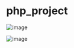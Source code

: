 # php_project

![image](https://github.com/user-attachments/assets/bfe4d158-efe2-4e09-befd-07b985cce883)

![image](https://github.com/user-attachments/assets/c1f2b645-2aac-421f-8924-79a78561025d)
